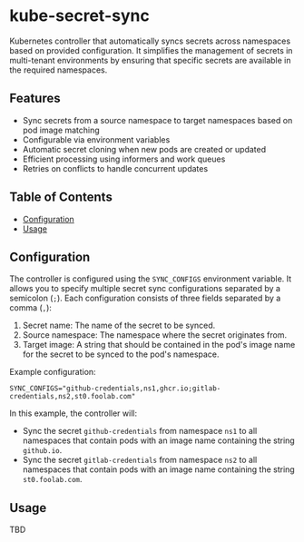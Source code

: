 # kube-secret-sync

Kubernetes controller that automatically syncs secrets across namespaces based on provided configuration. It simplifies the management of secrets in multi-tenant environments by ensuring that specific secrets are available in the required namespaces.

## Features

- Sync secrets from a source namespace to target namespaces based on pod image matching
- Configurable via environment variables
- Automatic secret cloning when new pods are created or updated
- Efficient processing using informers and work queues
- Retries on conflicts to handle concurrent updates

## Table of Contents

- [Configuration](#configuration)
- [Usage](#usage)

## Configuration

The controller is configured using the `SYNC_CONFIGS` environment variable. It allows you to specify multiple secret sync configurations separated by a semicolon (`;`). Each configuration consists of three fields separated by a comma (`,`):

1. Secret name: The name of the secret to be synced.
2. Source namespace: The namespace where the secret originates from.
3. Target image: A string that should be contained in the pod's image name for the secret to be synced to the pod's namespace.

Example configuration:

```
SYNC_CONFIGS="github-credentials,ns1,ghcr.io;gitlab-credentials,ns2,st0.foolab.com"
```

In this example, the controller will:
- Sync the secret `github-credentials` from namespace `ns1` to all namespaces that contain pods with an image name containing the string `github.io`.
- Sync the secret `gitlab-credentials` from namespace `ns2` to all namespaces that contain pods with an image name containing the string `st0.foolab.com`.

## Usage

TBD